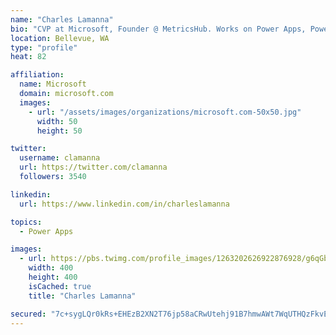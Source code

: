```yaml
---
name: "Charles Lamanna"
bio: "CVP at Microsoft, Founder @ MetricsHub. Works on Power Apps, Power Automate, Power Virtual Agent, Common Data Service and Dynamics 365."
location: Bellevue, WA
type: "profile"
heat: 82

affiliation:
  name: Microsoft
  domain: microsoft.com
  images:
    - url: "/assets/images/organizations/microsoft.com-50x50.jpg"
      width: 50
      height: 50

twitter:
  username: clamanna
  url: https://twitter.com/clamanna
  followers: 3540

linkedin:
  url: https://www.linkedin.com/in/charleslamanna

topics:
  - Power Apps

images:
  - url: https://pbs.twimg.com/profile_images/1263202626922876928/g6qGbHZ-_400x400.jpg
    width: 400
    height: 400
    isCached: true
    title: "Charles Lamanna"

secured: "7c+sygLQr0kRs+EHEzB2XN2T76jp58aCRwUtehj91B7hmwAWt7WqUTHQzFkvE4JzcAYlP3LAwyY8A83TCiDzwK7v3WYbGswk6QlkqL6PehgqLBAgbk8yUCTGaG2KLGcDH/DAPSD8nuGvlHvqLab94vRkSUziTL9ITnMCUlLPhKpI/z9Fy1ezv43tdTxkdwkjksdPaCzaGHHjNY6sl4OcHcgDUdhfOqGKqNEr829jys5ucvu4BVhICLnKxU0B8N/M8kBsgYEZxwXHmKX2ZUuRdS3037Js99ESfCOm7WRDuX2qtx1qMJT2gBFAEiQhJQO1TKbp3CXzfRLdvFjKS3KUhYNK5W3roqIdvbwWOY2up5P1SBv+onX6hGirLbiUQIuLifAFzYMxXrbi6wK3r9T4hp5UcOsZLeqRE6H2p0zOJqU=;cWuvnl4Dk/cFiGyTfpDZhw=="
---
```


